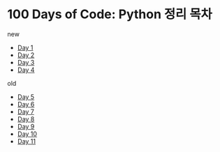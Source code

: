 # 100 Days of Code: Python 정리 목차
new
- [Day 1](https://github.com/Song1610/100days/tree/main/Day%201)
- [Day 2](https://github.com/Song1610/100days/tree/main/Day%202)
- [Day 3](https://github.com/Song1610/100days/tree/main/Day%203)
- [Day 4](https://github.com/Song1610/100days/tree/main/Day%204)

old
- [Day 5](https://github.com/Song1610/100days/tree/main/Day%205)
- [Day 6](https://github.com/Song1610/100days/tree/main/Day%206)
- [Day 7](https://github.com/Song1610/100days/tree/main/Day%207)
- [Day 8](https://github.com/Song1610/100days/tree/main/Day%208)
- [Day 9](https://github.com/Song1610/100days/tree/main/Day%209)
- [Day 10](https://github.com/Song1610/100days/tree/main/Day10)
- [Day 11](https://github.com/Song1610/100days/tree/main/Day11)
